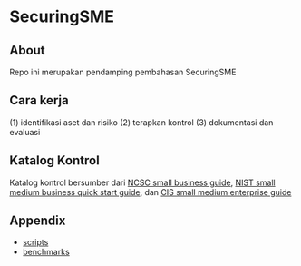 # SecuringSME

## About

Repo ini merupakan pendamping pembahasan SecuringSME

## Cara kerja
(1) identifikasi aset dan risiko
(2) terapkan kontrol
(3) dokumentasi dan evaluasi

## Katalog Kontrol

Katalog kontrol bersumber dari [NCSC small business guide](https://www.ncsc.gov.uk/collection/small-business-guide), [NIST small medium business quick start guide](https://csrc.nist.gov/pubs/sp/1300/final), dan [CIS small medium enterprise guide](https://www.cisecurity.org/insights/white-papers/cis-controls-sme-guide)

## Appendix

- [scripts](/scripts/scripts.md)
- [benchmarks](/benchmarks/benchmarks.md)
